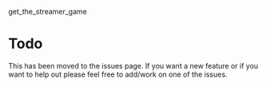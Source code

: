 get_the_streamer_game

# Todo

This has been moved to the issues page. If you want a new feature or if you want to help out please feel free to add/work on one of the issues.
